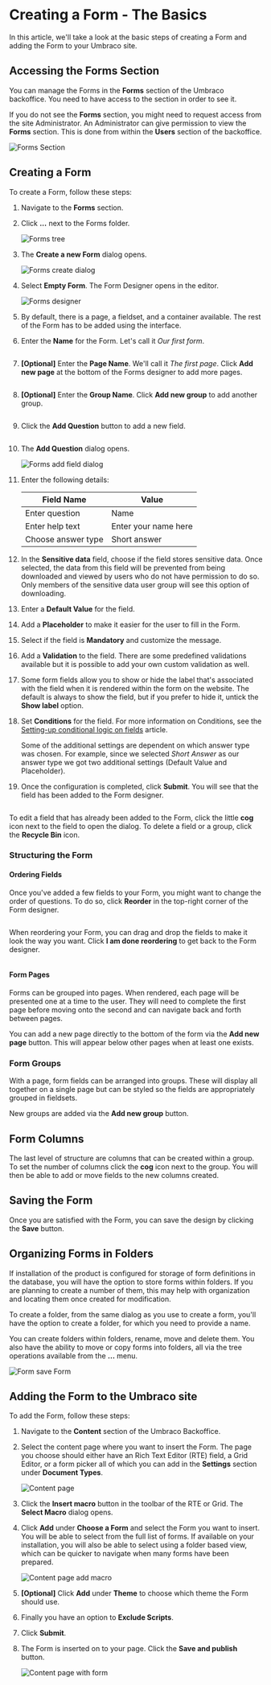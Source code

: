 # Creating a Form - The Basics

In this article, we'll take a look at the basic steps of creating a Form and adding the Form to your Umbraco site.

## Accessing the Forms Section

You can manage the Forms in the **Forms** section of the Umbraco backoffice. You need to have access to the section in order to see it.

If you do not see the **Forms** section, you might need to request access from the site Administrator. An Administrator can give permission to view the **Forms** section. This is done from within the **Users** section of the backoffice.

![Forms Section](../../../../11/umbraco-forms/editor/creating-a-form/images/FormsSectionV9.png)

## Creating a Form

To create a Form, follow these steps:

1. Navigate to the **Forms** section.
2.  Click **...** next to the Forms folder.

    ![Forms tree](../../../../11/umbraco-forms/editor/creating-a-form/images/FormsTree.png)
3.  The **Create a new Form** dialog opens.

    ![Forms create dialog](../../../../11/umbraco-forms/editor/creating-a-form/images/FormsCreateDialogV9.png)
4.  Select **Empty Form**. The Form Designer opens in the editor.

    ![Forms designer](../../../../11/umbraco-forms/editor/creating-a-form/images/FormDesignerStartV8.png)
5. By default, there is a page, a fieldset, and a container available. The rest of the Form has to be added using the interface.
6.  Enter the **Name** for the Form. Let's call it _Our first form_.

    <figure><img src="../../../../11/umbraco-forms/editor/creating-a-form/images/FormDesignerFormNameV8.png" alt=""><figcaption></figcaption></figure>
7.  **\[Optional]** Enter the **Page Name**. We'll call it _The first page_. Click **Add new page** at the bottom of the Forms designer to add more pages.

    <figure><img src="../../../../11/umbraco-forms/editor/creating-a-form/images/FormDesignerPageCaptionV8.png" alt=""><figcaption></figcaption></figure>
8.  **\[Optional]** Enter the **Group Name**. Click **Add new group** to add another group.

    <figure><img src="../../../../11/umbraco-forms/editor/creating-a-form/images/FormDesignerPageGroupV8.png" alt=""><figcaption></figcaption></figure>
9.  Click the **Add Question** button to add a new field.

    <figure><img src="../../../../11/umbraco-forms/editor/creating-a-form/images/FormDesignerAddFieldV8.png" alt=""><figcaption></figcaption></figure>
10. The **Add Question** dialog opens.

    ![Forms add field dialog](../../../../11/umbraco-forms/editor/creating-a-form/images/FormDesignerAddFieldDialogV8.png)
11. Enter the following details:

    | Field Name         | Value                |
    | ------------------ | -------------------- |
    | Enter question     | Name                 |
    | Enter help text    | Enter your name here |
    | Choose answer type | Short answer         |
12. In the **Sensitive data** field, choose if the field stores sensitive data. Once selected, the data from this field will be prevented from being downloaded and viewed by users who do not have permission to do so. Only members of the sensitive data user group will see this option of downloading.
13. Enter a **Default Value** for the field.
14. Add a **Placeholder** to make it easier for the user to fill in the Form.
15. Select if the field is **Mandatory** and customize the message.
16. Add a **Validation** to the field. There are some predefined validations available but it is possible to add your own custom validation as well.
17. Some form fields allow you to show or hide the label that's associated with the field when it is rendered within the form on the website. The default is always to show the field, but if you prefer to hide it, untick the **Show label** option.
18. Set **Conditions** for the field. For more information on Conditions, see the [Setting-up conditional logic on fields](conditional-logic.md) article.

    Some of the additional settings are dependent on which answer type was chosen. For example, since we selected _Short Answer_ as our answer type we got two additional settings (Default Value and Placeholder).
19. Once the configuration is completed, click **Submit**. You will see that the field has been added to the Form designer.

    <figure><img src="../../../../11/umbraco-forms/editor/creating-a-form/images/FormDesignerFieldAddedV8.png" alt=""><figcaption></figcaption></figure>

To edit a field that has already been added to the Form, click the little **cog** icon next to the field to open the dialog. To delete a field or a group, click the **Recycle Bin** icon.

### Structuring the Form

#### Ordering Fields

Once you've added a few fields to your Form, you might want to change the order of questions. To do so, click **Reorder** in the top-right corner of the Form designer.

<figure><img src="../../../../11/umbraco-forms/editor/creating-a-form/images/Reorder_Form.png" alt=""><figcaption></figcaption></figure>

When reordering your Form, you can drag and drop the fields to make it look the way you want. Click **I am done reordering** to get back to the Form designer.

<figure><img src="../../../../11/umbraco-forms/editor/creating-a-form/images/Reorder_Form_1.png" alt=""><figcaption></figcaption></figure>

#### Form Pages

Forms can be grouped into pages. When rendered, each page will be presented one at a time to the user. They will need to complete the first page before moving onto the second and can navigate back and forth between pages.

You can add a new page directly to the bottom of the form via the **Add new page** button. This will appear below other pages when at least one exists.

### Form Groups

With a page, form fields can be arranged into groups. These will display all together on a single page but can be styled so the fields are appropriately grouped in fieldsets.

New groups are added via the **Add new group** button.

## Form Columns

The last level of structure are columns that can be created within a group. To set the number of columns click the **cog** icon next to the group.  You will then be able to add or move fields to the new columns created.

## Saving the Form

Once you are satisfied with the Form, you can save the design by clicking the **Save** button.

## Organizing Forms in Folders

If installation of the product is configured for storage of form definitions in the database, you will have the option to store forms within folders. If you are planning to create a number of them, this may help with organization and locating them once created for modification.

To create a folder, from the same dialog as you use to create a form, you'll have the option to create a folder, for which you need to provide a name.

You can create folders within folders, rename, move and delete them. You also have the ability to move or copy forms into folders, all via the tree operations available from the **...** menu.

![Form save Form](../../../../11/umbraco-forms/editor/creating-a-form/images/FormDesignerSaveV8.png)

## Adding the Form to the Umbraco site

To add the Form, follow these steps:

1. Navigate to the **Content** section of the Umbraco Backoffice.
2.  Select the content page where you want to insert the Form. The page you choose should either have an Rich Text Editor (RTE) field, a Grid Editor, or a form picker all of which you can add in the **Settings** section under **Document Types**.

    ![Content page](../../../../11/umbraco-forms/editor/creating-a-form/images/ContentExamples.png)
3. Click the **Insert macro** button in the toolbar of the RTE or Grid. The **Select Macro** dialog opens.
4.  Click **Add** under **Choose a Form** and select the Form you want to insert. You will be able to select from the full list of forms. If available on your installation, you will also be able to select using a folder based view, which can be quicker to navigate when many forms have been prepared.

    ![Content page add macro](../../../../11/umbraco-forms/editor/creating-a-form/images/ContentPageAddMacroDialog.png)
5. **\[Optional]** Click **Add** under **Theme** to choose which theme the Form should use.
6. Finally you have an option to **Exclude Scripts**.
7. Click **Submit**.
8.  The Form is inserted on to your page. Click the **Save and publish** button.

    ![Content page with form](../../../../11/umbraco-forms/editor/creating-a-form/images/ContentExamplesWithForm.png)
